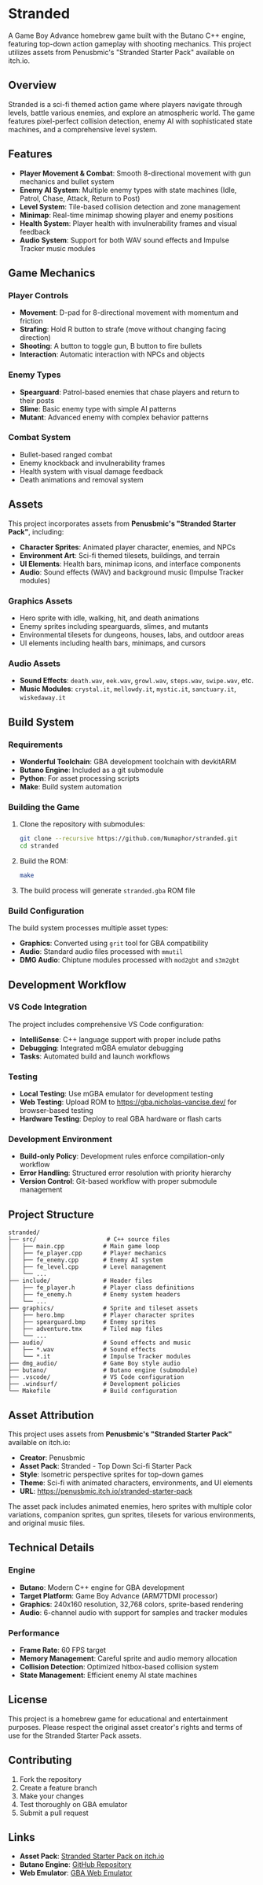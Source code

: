 # Stranded

A Game Boy Advance homebrew game built with the Butano C++ engine, featuring top-down action gameplay with shooting mechanics. This project utilizes assets from Penusbmic's "Stranded Starter Pack" available on itch.io.

## Overview

Stranded is a sci-fi themed action game where players navigate through levels, battle various enemies, and explore an atmospheric world. The game features pixel-perfect collision detection, enemy AI with sophisticated state machines, and a comprehensive level system.

## Features

- **Player Movement & Combat**: Smooth 8-directional movement with gun mechanics and bullet system
- **Enemy AI System**: Multiple enemy types with state machines (Idle, Patrol, Chase, Attack, Return to Post)
- **Level System**: Tile-based collision detection and zone management
- **Minimap**: Real-time minimap showing player and enemy positions
- **Health System**: Player health with invulnerability frames and visual feedback
- **Audio System**: Support for both WAV sound effects and Impulse Tracker music modules

## Game Mechanics

### Player Controls
- **Movement**: D-pad for 8-directional movement with momentum and friction
- **Strafing**: Hold R button to strafe (move without changing facing direction)
- **Shooting**: A button to toggle gun, B button to fire bullets
- **Interaction**: Automatic interaction with NPCs and objects

### Enemy Types
- **Spearguard**: Patrol-based enemies that chase players and return to their posts
- **Slime**: Basic enemy type with simple AI patterns
- **Mutant**: Advanced enemy with complex behavior patterns

### Combat System
- Bullet-based ranged combat
- Enemy knockback and invulnerability frames
- Health system with visual damage feedback
- Death animations and removal system

## Assets

This project incorporates assets from **Penusbmic's "Stranded Starter Pack"**, including:

- **Character Sprites**: Animated player character, enemies, and NPCs
- **Environment Art**: Sci-fi themed tilesets, buildings, and terrain
- **UI Elements**: Health bars, minimap icons, and interface components
- **Audio**: Sound effects (WAV) and background music (Impulse Tracker modules)

### Graphics Assets
- Hero sprite with idle, walking, hit, and death animations
- Enemy sprites including spearguards, slimes, and mutants
- Environmental tilesets for dungeons, houses, labs, and outdoor areas
- UI elements including health bars, minimaps, and cursors

### Audio Assets
- **Sound Effects**: `death.wav`, `eek.wav`, `growl.wav`, `steps.wav`, `swipe.wav`, etc.
- **Music Modules**: `crystal.it`, `mellowdy.it`, `mystic.it`, `sanctuary.it`, `wiskedaway.it`

## Build System

### Requirements
- **Wonderful Toolchain**: GBA development toolchain with devkitARM
- **Butano Engine**: Included as a git submodule
- **Python**: For asset processing scripts
- **Make**: Build system automation

### Building the Game
1. Clone the repository with submodules:
   ```bash
   git clone --recursive https://github.com/Numaphor/stranded.git
   cd stranded
   ```

2. Build the ROM:
   ```bash
   make
   ```

3. The build process will generate `stranded.gba` ROM file

### Build Configuration
The build system processes multiple asset types:
- **Graphics**: Converted using `grit` tool for GBA compatibility
- **Audio**: Standard audio files processed with `mmutil`
- **DMG Audio**: Chiptune modules processed with `mod2gbt` and `s3m2gbt`

## Development Workflow

### VS Code Integration
The project includes comprehensive VS Code configuration:
- **IntelliSense**: C++ language support with proper include paths
- **Debugging**: Integrated mGBA emulator debugging
- **Tasks**: Automated build and launch workflows

### Testing
- **Local Testing**: Use mGBA emulator for development testing
- **Web Testing**: Upload ROM to https://gba.nicholas-vancise.dev/ for browser-based testing
- **Hardware Testing**: Deploy to real GBA hardware or flash carts

### Development Environment
- **Build-only Policy**: Development rules enforce compilation-only workflow
- **Error Handling**: Structured error resolution with priority hierarchy
- **Version Control**: Git-based workflow with proper submodule management

## Project Structure

```
stranded/
├── src/                    # C++ source files
│   ├── main.cpp           # Main game loop
│   ├── fe_player.cpp      # Player mechanics
│   ├── fe_enemy.cpp       # Enemy AI system
│   ├── fe_level.cpp       # Level management
│   └── ...
├── include/               # Header files
│   ├── fe_player.h        # Player class definitions
│   ├── fe_enemy.h         # Enemy system headers
│   └── ...
├── graphics/              # Sprite and tileset assets
│   ├── hero.bmp           # Player character sprites
│   ├── spearguard.bmp     # Enemy sprites
│   ├── adventure.tmx      # Tiled map files
│   └── ...
├── audio/                 # Sound effects and music
│   ├── *.wav              # Sound effects
│   └── *.it               # Impulse Tracker modules
├── dmg_audio/             # Game Boy style audio
├── butano/                # Butano engine (submodule)
├── .vscode/               # VS Code configuration
├── .windsurf/             # Development policies
└── Makefile               # Build configuration
```

## Asset Attribution

This project uses assets from **Penusbmic's "Stranded Starter Pack"** available on itch.io:
- **Creator**: Penusbmic
- **Asset Pack**: Stranded - Top Down Sci-fi Starter Pack
- **Style**: Isometric perspective sprites for top-down games
- **Theme**: Sci-fi with animated characters, environments, and UI elements
- **URL**: https://penusbmic.itch.io/stranded-starter-pack

The asset pack includes animated enemies, hero sprites with multiple color variations, companion sprites, gun sprites, tilesets for various environments, and original music files.

## Technical Details

### Engine
- **Butano**: Modern C++ engine for GBA development
- **Target Platform**: Game Boy Advance (ARM7TDMI processor)
- **Graphics**: 240x160 resolution, 32,768 colors, sprite-based rendering
- **Audio**: 6-channel audio with support for samples and tracker modules

### Performance
- **Frame Rate**: 60 FPS target
- **Memory Management**: Careful sprite and audio memory allocation
- **Collision Detection**: Optimized hitbox-based collision system
- **State Management**: Efficient enemy AI state machines

## License

This project is a homebrew game for educational and entertainment purposes. Please respect the original asset creator's rights and terms of use for the Stranded Starter Pack assets.

## Contributing

1. Fork the repository
2. Create a feature branch
3. Make your changes
4. Test thoroughly on GBA emulator
5. Submit a pull request

## Links

- **Asset Pack**: [Stranded Starter Pack on itch.io](https://penusbmic.itch.io/stranded-starter-pack)
- **Butano Engine**: [GitHub Repository](https://github.com/GValiente/butano)
- **Web Emulator**: [GBA Web Emulator](https://gba.nicholas-vancise.dev/)
